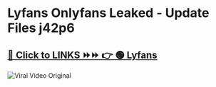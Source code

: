 
 # Lyfans Onlyfans Leaked - Update Files j42p6

## <h2><a href="https://clipsfans.com/Lyfans&ref=git">🔗 Click to LINKS ⏩⏩ 👉 🟢 Lyfans </a></h2>

<a href="https://clipsfans.com/Lyfans&ref=git" rel="nofollow" data-target="animated-image.originalLink"><img src="https://i.ibb.co.com/xMMVF88/686577567.gif" alt="Viral Video Original" style="max-width: 100%; display: inline-block;" data-target="animated-image.originalImage"></a>

